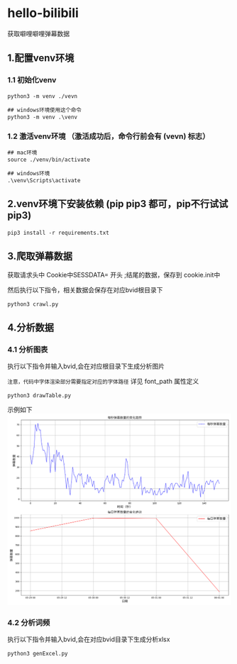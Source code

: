 # hello-bilibili
获取噼哩噼哩弹幕数据

## 1.配置venv环境
### 1.1 初始化venv
```shell
python3 -m venv ./vevn
```
```shell
## windows环境使用这个命令
python3 -m venv .\venv
```
### 1.2 激活venv环境 （激活成功后，命令行前会有 (vevn)  标志）
```shell
## mac环境
source ./venv/bin/activate
```
```shell
## windows环境
.\venv\Scripts\activate
```

## 2.venv环境下安装依赖 (pip  pip3 都可，pip不行试试pip3)
```shell
pip3 install -r requirements.txt
```

## 3.爬取弹幕数据
获取请求头中 Cookie中SESSDATA= 开头 ;结尾的数据，保存到 cookie.init中



然后执行以下指令，相关数据会保存在对应bvid根目录下
```shell
python3 crawl.py
```


## 4.分析数据
### 4.1 分析图表
执行以下指令并输入bvid,会在对应根目录下生成分析图片

```注意，代码中字体渲染部分需要指定对应的字体路径```
详见 font_path 属性定义
```shell
python3 drawTable.py
```
示例如下
![alt text](BV1Aw4m1S7Pd/BV1Aw4m1S7Pd.png)

### 4.2 分析词频
执行以下指令并输入bvid,会在对应bvid目录下生成分析xlsx
```shell
python3 genExcel.py
```